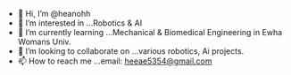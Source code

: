- 👋 Hi, I’m @heanohh
- 👀 I’m interested in ...Robotics & AI
- 🌱 I’m currently learning ...Mechanical & Biomedical Engineering in Ewha Womans Univ.
- 💞️ I’m looking to collaborate on ...various  robotics, Ai projects. 
- 📫 How to reach me ...email: heeae5354@gmail.com

<!---
heanohh/heanohh is a ✨ special ✨ repository because its `README.md` (this file) appears on your GitHub profile.
You can click the Preview link to take a look at your changes.
--->
